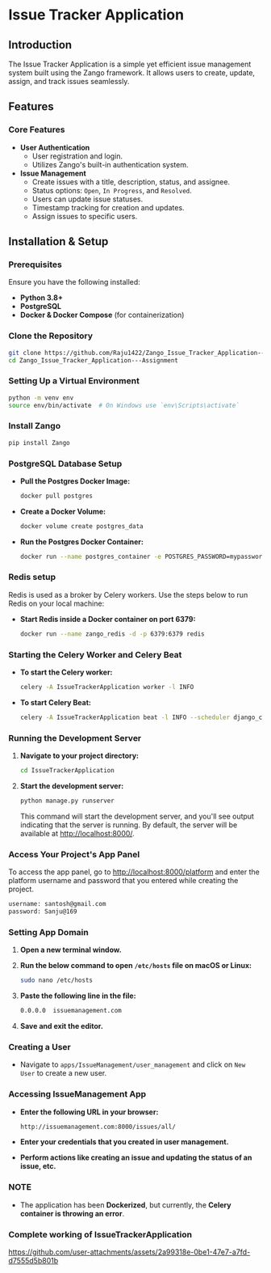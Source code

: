 # Issue Tracker Application

## Introduction

The Issue Tracker Application is a simple yet efficient issue management system built using the Zango framework. It allows users to create, update, assign, and track issues seamlessly.

## Features

### Core Features

- **User Authentication**
  - User registration and login.
  - Utilizes Zango's built-in authentication system.
- **Issue Management**
  - Create issues with a title, description, status, and assignee.
  - Status options: `Open`, `In Progress`, and `Resolved`.
  - Users can update issue statuses.
  - Timestamp tracking for creation and updates.
  - Assign issues to specific users.

## Installation & Setup

### Prerequisites

Ensure you have the following installed:

- **Python 3.8+**
- **PostgreSQL**
- **Docker & Docker Compose** (for containerization)

### Clone the Repository

```bash
git clone https://github.com/Raju1422/Zango_Issue_Tracker_Application---Assignment.git
cd Zango_Issue_Tracker_Application---Assignment
```

### Setting Up a Virtual Environment

```bash
python -m venv env
source env/bin/activate  # On Windows use `env\Scripts\activate`
```

### Install Zango

```bash
pip install Zango
```

### PostgreSQL Database Setup

- **Pull the Postgres Docker Image:**

  ```bash
  docker pull postgres
  ```

- **Create a Docker Volume:**

  ```bash
  docker volume create postgres_data
  ```

- **Run the Postgres Docker Container:**

  ```bash
  docker run --name postgres_container -e POSTGRES_PASSWORD=mypassword -d -p 5432:5432 -v postgres_data:/var/lib/postgresql/data postgres
  ```

### Redis setup

Redis is used as a broker by Celery workers. Use the steps below to run Redis on your local machine:

- **Start Redis inside a Docker container on port 6379:**

  ```bash
  docker run --name zango_redis -d -p 6379:6379 redis
  ```

### Starting the Celery Worker and Celery Beat

- **To start the Celery worker:**

  ```bash
  celery -A IssueTrackerApplication worker -l INFO
  ```

- **To start Celery Beat:**

  ```bash
  celery -A IssueTrackerApplication beat -l INFO --scheduler django_celery_beat.schedulers:DatabaseScheduler
  ```

### Running the Development Server

1. **Navigate to your project directory:**

   ```bash
   cd IssueTrackerApplication
   ```

2. **Start the development server:**

   ```bash
   python manage.py runserver
   ```

   This command will start the development server, and you'll see output indicating that the server is running. By default, the server will be available at [http://localhost:8000/](http://localhost:8000/).

### Access Your Project's App Panel

To access the app panel, go to [http://localhost:8000/platform](http://localhost:8000/platform) and enter the platform username and password that you entered while creating the project.

```bash
username: santosh@gmail.com
password: Sanju@169
```

### Setting App Domain

1. **Open a new terminal window.**
2. **Run the below command to open `/etc/hosts` file on macOS or Linux:**

   ```bash
   sudo nano /etc/hosts
   ```

3. **Paste the following line in the file:**

   ```bash
   0.0.0.0  issuemanagement.com
   ```

4. **Save and exit the editor.**

### Creating a User

- Navigate to `apps/IssueManagement/user_management` and click on `New User` to create a new user.

### Accessing IssueManagement App

- **Enter the following URL in your browser:**

  ```bash
  http://issuemanagement.com:8000/issues/all/
  ```

- **Enter your credentials that you created in user management.**
- **Perform actions like creating an issue and updating the status of an issue, etc.**

### NOTE

- The application has been **Dockerized**, but currently, the **Celery container is throwing an error**.
### Complete working of IssueTrackerApplication 
https://github.com/user-attachments/assets/2a99318e-0be1-47e7-a7fd-d7555d5b801b
